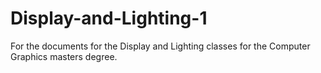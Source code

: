 # Display-and-Lighting-1
For the documents for the Display and Lighting classes for the Computer Graphics masters degree.

